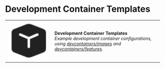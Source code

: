 # Development Container Templates

<table style="width: 100%; border-style: none;"><tr>
<td style="width: 140px; text-align: center;"><a href="https://github.com/devcontainers"><img width="128px" src="https://raw.githubusercontent.com/microsoft/fluentui-system-icons/78c9587b995299d5bfc007a0077773556ecb0994/assets/Cube/SVG/ic_fluent_cube_32_filled.svg" alt="devcontainers organization logo"/></a></td>
<td>
<strong>Development Container Templates</strong><br />
<i>Example development container configurations, using <a href="https://github.com/devcontainers/images" >devcontainers/images</a> and <a href="https://github.com/devcontainers/features" >devcontainers/features</a>.
</td>
</tr></table>

